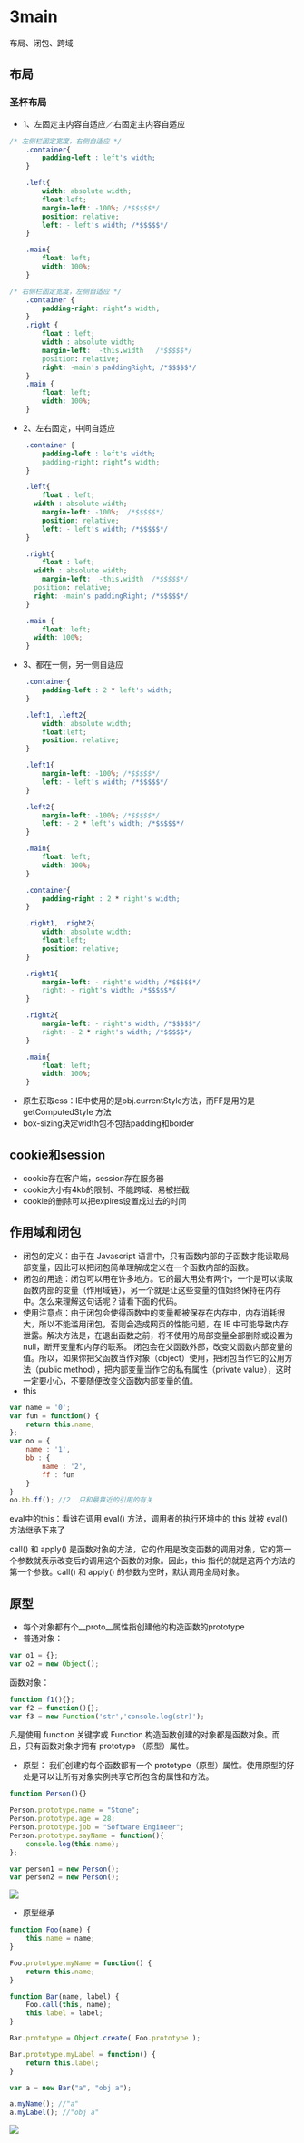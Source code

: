 # 3main
布局、闭包、跨域
## 布局
### 圣杯布局
* 1、左固定主内容自适应／右固定主内容自适应
```css
/* 左侧栏固定宽度，右侧自适应 */
	.container{
		padding-left : left's width; 
	}

	.left{
		width: absolute width;
		float:left; 
		margin-left: -100%; /*$$$$$*/ 
		position: relative;
		left: - left's width; /*$$$$$*/ 
	}

	.main{
		float: left;
		width: 100%;
	}
```

```css
/* 右侧栏固定宽度，左侧自适应 */
    .container {
        padding-right: right‘s width;
    }
    .right {
        float : left;
        width : absolute width;
        margin-left:  -this.width   /*$$$$$*/ 
        position: relative;
        right: -main's paddingRight; /*$$$$$*/ 
    }
    .main {
        float: left;
        width: 100%;
    }
```

* 2、左右固定，中间自适应
```css
	.container {
		padding-left : left's width; 
		padding-right: right‘s width;
	}

	.left{
		float : left;
      width : absolute width;
		margin-left: -100%;  /*$$$$$*/ 
		position: relative;
		left: - left's width; /*$$$$$*/ 
	}

	.right{
		float : left;
      width : absolute width;
		margin-left:  -this.width  /*$$$$$*/ 
      position: relative;
      right: -main's paddingRight; /*$$$$$*/ 
	}

	.main {
		float: left;
      width: 100%;
	}
```

* 3、都在一侧，另一侧自适应
``` css
 	.container{
		padding-left : 2 * left's width; 
	}

	.left1, .left2{
		width: absolute width;
		float:left; 
		position: relative;
	}

	.left1{
		margin-left: -100%; /*$$$$$*/ 
		left: - left's width; /*$$$$$*/ 
	}

	.left2{
		margin-left: -100%; /*$$$$$*/ 
		left: - 2 * left's width; /*$$$$$*/ 
	}

	.main{
		float: left;
		width: 100%;
	}
```

```css
	.container{
		padding-right : 2 * right's width; 
	}

	.right1, .right2{
		width: absolute width;
		float:left; 
		position: relative;
	}

	.right1{
		margin-left: - right's width; /*$$$$$*/ 
		right: - right's width; /*$$$$$*/ 
	}

	.right2{
		margin-left: - right's width; /*$$$$$*/ 
		right: - 2 * right's width; /*$$$$$*/ 
	}

	.main{
		float: left;
		width: 100%;
	}
```

* 原生获取css：IE中使用的是obj.currentStyle方法，而FF是用的是getComputedStyle 方法 
* box-sizing决定width包不包括padding和border

## cookie和session
* cookie存在客户端，session存在服务器
* cookie大小有4kb的限制、不能跨域、易被拦截
* cookie的删除可以把expires设置成过去的时间

## 作用域和闭包
* 闭包的定义：由于在 Javascript 语言中，只有函数内部的子函数才能读取局部变量，因此可以把闭包简单理解成定义在一个函数内部的函数。
* 闭包的用途：闭包可以用在许多地方。它的最大用处有两个，一个是可以读取函数内部的变量（作用域链），另一个就是让这些变量的值始终保持在内存中。怎么来理解这句话呢？请看下面的代码。
* 使用注意点：由于闭包会使得函数中的变量都被保存在内存中，内存消耗很大，所以不能滥用闭包，否则会造成网页的性能问题，在 IE 中可能导致内存泄露。解决方法是，在退出函数之前，将不使用的局部变量全部删除或设置为 null，断开变量和内存的联系。
闭包会在父函数外部，改变父函数内部变量的值。所以，如果你把父函数当作对象（object）使用，把闭包当作它的公用方法（public method），把内部变量当作它的私有属性（private value），这时一定要小心，不要随便改变父函数内部变量的值。
* this
```javascript
var name = '0';
var fun = function() {
    return this.name;
};
var oo = {
	name : '1',
	bb : {
		name : '2',
		ff : fun
	}
}
oo.bb.ff(); //2  只和最靠近的引用的有关
```

eval中的this：看谁在调用 eval() 方法，调用者的执行环境中的 this 就被 eval() 方法继承下来了

call() 和 apply() 是函数对象的方法，它的作用是改变函数的调用对象，它的第一个参数就表示改变后的调用这个函数的对象。因此，this 指代的就是这两个方法的第一个参数。call() 和 apply() 的参数为空时，默认调用全局对象。

## 原型
* 每个对象都有个__proto__属性指创建他的构造函数的prototype
* 普通对象：
```javascript
var o1 = {};
var o2 = new Object();
```
函数对象：
```javascript
function f1(){};
var f2 = function(){};
var f3 = new Function('str','console.log(str)');
```
凡是使用 function 关键字或 Function 构造函数创建的对象都是函数对象。而且，只有函数对象才拥有 prototype （原型）属性。
* 原型：
我们创建的每个函数都有一个 prototype（原型）属性。使用原型的好处是可以让所有对象实例共享它所包含的属性和方法。
```javascript
function Person(){}

Person.prototype.name = "Stone";
Person.prototype.age = 28;
Person.prototype.job = "Software Engineer";
Person.prototype.sayName = function(){
    console.log(this.name);
};

var person1 = new Person();
var person2 = new Person();
```
![](3main/9B200965-F16E-4F29-B2F3-961CDD73B39A.png)

* 原型继承
```javascript
function Foo(name) {
	this.name = name;
}

Foo.prototype.myName = function() {
	return this.name;
}

function Bar(name, label) {
	Foo.call(this, name);
	this.label = label;
}

Bar.prototype = Object.create( Foo.prototype );

Bar.prototype.myLabel = function() {
	return this.label;
}

var a = new Bar("a", "obj a");

a.myName(); //"a"
a.myLabel(); //"obj a"
```

![](3main/C317B68E-2379-451B-AF82-F97B87AF1D88.png)

			